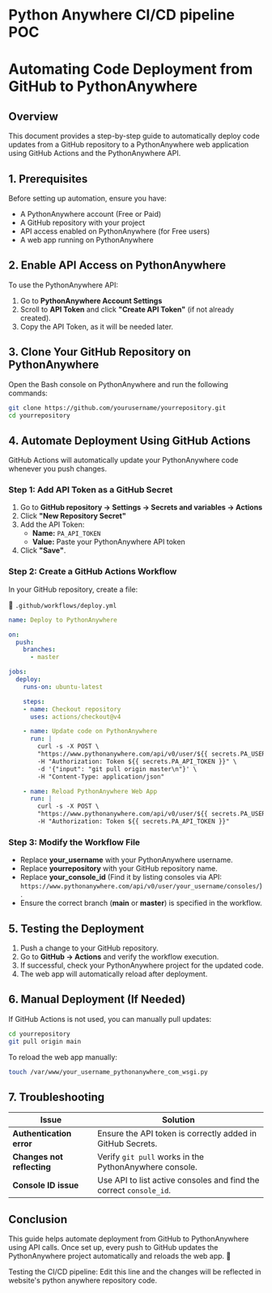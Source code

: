 # Python Anywhere CI/CD pipeline POC

# Automating Code Deployment from GitHub to PythonAnywhere

## Overview

This document provides a step-by-step guide to automatically deploy code updates from a GitHub repository to a PythonAnywhere web application using GitHub Actions and the PythonAnywhere API.

## 1. Prerequisites

Before setting up automation, ensure you have:

- A PythonAnywhere account (Free or Paid)
- A GitHub repository with your project
- API access enabled on PythonAnywhere (for Free users)
- A web app running on PythonAnywhere

## 2. Enable API Access on PythonAnywhere

To use the PythonAnywhere API:

1. Go to **PythonAnywhere Account Settings**
2. Scroll to **API Token** and click **"Create API Token"** (if not already created).
3. Copy the API Token, as it will be needed later.

## 3. Clone Your GitHub Repository on PythonAnywhere

Open the Bash console on PythonAnywhere and run the following commands:

```bash
git clone https://github.com/yourusername/yourrepository.git
cd yourrepository
```

## 4. Automate Deployment Using GitHub Actions

GitHub Actions will automatically update your PythonAnywhere code whenever you push changes.

### Step 1: Add API Token as a GitHub Secret

1. Go to **GitHub repository → Settings → Secrets and variables → Actions**
2. Click **"New Repository Secret"**
3. Add the API Token:
   - **Name:** `PA_API_TOKEN`
   - **Value:** Paste your PythonAnywhere API token
4. Click **"Save"**.

### Step 2: Create a GitHub Actions Workflow

In your GitHub repository, create a file:

📄 `.github/workflows/deploy.yml`

```yaml
name: Deploy to PythonAnywhere

on:
  push:
    branches:
      - master

jobs:
  deploy:
    runs-on: ubuntu-latest

    steps:
    - name: Checkout repository
      uses: actions/checkout@v4

    - name: Update code on PythonAnywhere
      run: |
        curl -s -X POST \
        "https://www.pythonanywhere.com/api/v0/user/${{ secrets.PA_USERNAME }}/consoles/38366532/send_input/" \
        -H "Authorization: Token ${{ secrets.PA_API_TOKEN }}" \
        -d '{"input": "git pull origin master\n"}' \
        -H "Content-Type: application/json"

    - name: Reload PythonAnywhere Web App
      run: |
        curl -s -X POST \
        "https://www.pythonanywhere.com/api/v0/user/${{ secrets.PA_USERNAME }}/webapps/${{ secrets.PA_USERNAME }}.pythonanywhere.com/reload/" \
        -H "Authorization: Token ${{ secrets.PA_API_TOKEN }}"
```

### Step 3: Modify the Workflow File

- Replace **your_username** with your PythonAnywhere username.
- Replace **yourrepository** with your GitHub repository name.
- Replace **your_console_id** (Find it by listing consoles via API: `https://www.pythonanywhere.com/api/v0/user/your_username/consoles/`).
- Ensure the correct branch (**main** or **master**) is specified in the workflow.

## 5. Testing the Deployment

1. Push a change to your GitHub repository.
2. Go to **GitHub → Actions** and verify the workflow execution.
3. If successful, check your PythonAnywhere project for the updated code.
4. The web app will automatically reload after deployment.

## 6. Manual Deployment (If Needed)

If GitHub Actions is not used, you can manually pull updates:

```bash
cd yourrepository
git pull origin main
```

To reload the web app manually:

```bash
touch /var/www/your_username_pythonanywhere_com_wsgi.py
```

## 7. Troubleshooting

| Issue | Solution |
|--------|----------|
| **Authentication error** | Ensure the API token is correctly added in GitHub Secrets. |
| **Changes not reflecting** | Verify `git pull` works in the PythonAnywhere console. |
| **Console ID issue** | Use API to list active consoles and find the correct `console_id`. |

## Conclusion

This guide helps automate deployment from GitHub to PythonAnywhere using API calls. Once set up, every push to GitHub updates the PythonAnywhere project automatically and reloads the web app. 🚀

Testing the CI/CD pipeline:
Edit this line and the changes will be reflected in website's python anywhere repository code.







